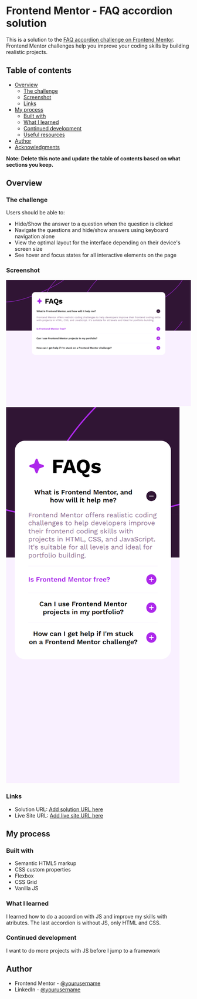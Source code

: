 # Frontend Mentor - FAQ accordion solution

This is a solution to the [FAQ accordion challenge on Frontend Mentor](https://www.frontendmentor.io/challenges/faq-accordion-wyfFdeBwBz). Frontend Mentor challenges help you improve your coding skills by building realistic projects. 

## Table of contents

- [Overview](#overview)
  - [The challenge](#the-challenge)
  - [Screenshot](#screenshot)
  - [Links](#links)
- [My process](#my-process)
  - [Built with](#built-with)
  - [What I learned](#what-i-learned)
  - [Continued development](#continued-development)
  - [Useful resources](#useful-resources)
- [Author](#author)
- [Acknowledgments](#acknowledgments)

**Note: Delete this note and update the table of contents based on what sections you keep.**

## Overview

### The challenge

Users should be able to:

- Hide/Show the answer to a question when the question is clicked
- Navigate the questions and hide/show answers using keyboard navigation alone
- View the optimal layout for the interface depending on their device's screen size
- See hover and focus states for all interactive elements on the page

### Screenshot

![](assets/images/Screenshot%20(Desktop).png)
![](assets/images/Screenshot%20(Mobile).png)

### Links

- Solution URL: [Add solution URL here](https://github.com/iisraa11/faq-accordion-main)
- Live Site URL: [Add live site URL here](https://iisraa11.github.io/faq-accordion-main/)

## My process

### Built with

- Semantic HTML5 markup
- CSS custom properties
- Flexbox
- CSS Grid
- Vanilla JS

### What I learned

I learned how to do a accordion with JS and improve my skills with atributes. The last accordion is without JS, only HTML and CSS.

### Continued development

I want to do more projects with JS before I jump to a framework

## Author

- Frontend Mentor - [@yourusername](https://www.frontendmentor.io/profile/iisraa11)
- LinkedIn - [@yourusername](https://www.linkedin.com/in/israelguerreroortiz/)

